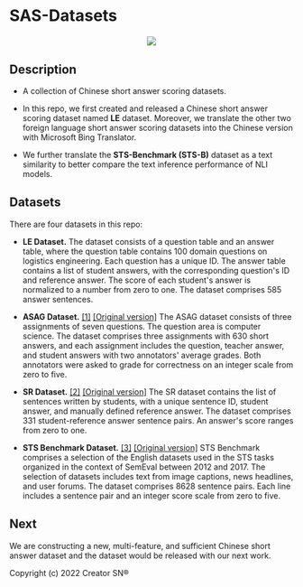 # SAS-Datasets

<div style="display:flex;align-items:center;justify-content:center;margin:20px;">
    <img src="https://sas.leavessoft.cn/img/logo.23b72972.svg">
</div>


## Description

- A collection of Chinese short answer scoring datasets.

- In this repo, we first created and released a Chinese short answer scoring dataset named **LE** dataset. Moreover, we translate the other two foreign language short answer scoring datasets into the Chinese version with Microsoft Bing Translator.

- We further translate the **STS-Benchmark (STS-B)** dataset as a text similarity to better compare the text inference performance of NLI models.

## Datasets

There are four datasets in this repo:

- **LE Dataset.**
The dataset consists of a question table and an answer table, where the question table contains 100 domain questions on logistics engineering. Each question has a unique ID. The answer table contains a list of student answers, with the corresponding question's ID and reference answer. The score of each student's answer is normalized to a number from zero to one. The dataset comprises 585 answer sentences.

- **ASAG Dataset.** [[1]](https://aclanthology.org/E09-1065.pdf) [[Original version]](http://infomap-nlp.sourceforge.net/)
The ASAG dataset consists of three assignments of seven questions. The question area is computer science. The dataset comprises three assignments with 630 short answers, and each assignment includes the question, teacher answer, and student answers with two annotators' average grades. Both annotators were asked to grade for correctness on an integer scale from zero to five.

- **SR Dataset.** [[2]](http://ceur-ws.org/Vol-2481/paper48.pdf) [[Original version]](https://zenodo.org/record/3257363#.XRsrn5P7TLY)
The SR dataset contains the list of sentences written by students, with a unique sentence ID, student answer, and manually defined reference answer. The dataset comprises 331 student-reference answer sentence pairs. An answer's score ranges from zero to one.

- **STS Benchmark Dataset.** [[3]](http://ixa2.si.ehu.eus/stswiki/index.php/STSbenchmark) [[Original version]](http://ixa2.si.ehu.eus/stswiki/index.php/Main_Page)
STS Benchmark comprises a selection of the English datasets used in the STS tasks organized in the context of SemEval between 2012 and 2017. The selection of datasets includes text from image captions, news headlines, and user forums. The dataset comprises 8628 sentence pairs. Each line includes a sentence pair and an integer score scale from zero to five.

## Next

We are constructing a new, multi-feature, and sufficient Chinese short answer dataset and the dataset would be released with our next work.

Copyright (c) 2022 Creator SN®